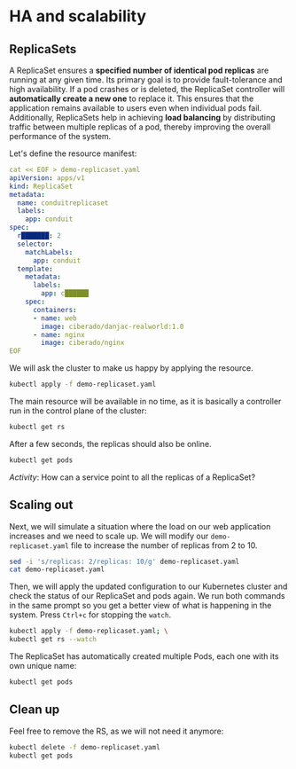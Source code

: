 # HA and scalability


## ReplicaSets

A  ReplicaSet ensures a **specified number of identical pod replicas** are running at any given time. Its primary goal is to provide fault-tolerance and high availability. If a pod crashes or is deleted, the ReplicaSet controller will **automatically create a new one** to replace it. This ensures that the application remains available to users even when individual pods fail. Additionally, ReplicaSets help in achieving **load balancing** by distributing traffic between multiple replicas of a pod, thereby improving the overall performance of the system.

Let's define the resource manifest:

```yaml
cat << EOF > demo-replicaset.yaml
apiVersion: apps/v1
kind: ReplicaSet
metadata:
  name: conduitreplicaset
  labels:
    app: conduit
spec:
  r███████: 2
  selector:
    matchLabels:
      app: conduit
  template:
    metadata:
      labels:
        app: c██████
    spec:
      containers:
      - name: web
        image: ciberado/danjac-realworld:1.0
      - name: nginx
        image: ciberado/nginx
EOF
```

We will ask the cluster to make us happy by applying the resource.

```bash
kubectl apply -f demo-replicaset.yaml
```

The main resource will be available in no time, as it is basically a controller run in the control plane of the cluster:

```bash
kubectl get rs
```

After a few seconds, the replicas should also be online.

```bash
kubectl get pods
```

*Activity*: How can a service point to all the replicas of a ReplicaSet?

## Scaling out

Next, we will simulate a situation where the load on our web application increases and we need to scale up. We will modify our `demo-replicaset.yaml` file to increase the number of replicas from 2 to 10. 

```bash
sed -i 's/replicas: 2/replicas: 10/g' demo-replicaset.yaml
cat demo-replicaset.yaml
```

Then, we will apply the updated configuration to our Kubernetes cluster and check the status of our ReplicaSet and pods again. We run both commands in the same prompt so you get a better view of what is happening in the system. Press `Ctrl+c` for stopping the `watch`.

```bash
kubectl apply -f demo-replicaset.yaml; \
kubectl get rs --watch
```

The ReplicaSet has automatically created multiple Pods, each one with its own unique name:

```bash
kubectl get pods
```


## Clean up

Feel free to remove the RS, as we will not need it anymore:

```bash
kubectl delete -f demo-replicaset.yaml
kubectl get pods
```